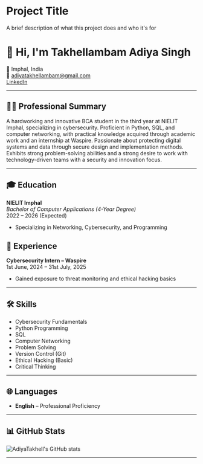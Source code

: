 
# Project Title

A brief description of what this project does and who it's for

# 👋 Hi, I'm Takhellambam Adiya Singh

📍 Imphal, India  
📧 [adiyatakhellambam@gmail.com](mailto:adiyatakhellambam@gmail.com)  
[LinkedIn](https://linkedin.com/in/adiya-takhellambam)

---

## 🧑‍💻 Professional Summary

A hardworking and innovative BCA student in the third year at NIELIT Imphal, specializing in cybersecurity. Proficient in Python, SQL, and computer networking, with practical knowledge acquired through academic work and an internship at Waspire. Passionate about protecting digital systems and data through secure design and implementation methods. Exhibits strong problem-solving abilities and a strong desire to work with technology-driven teams with a security and innovation focus.

---

## 🎓 Education

**NIELIT Imphal**  
_Bachelor of Computer Applications (4-Year Degree)_  
2022 – 2026 (Expected)  
- Specializing in Networking, Cybersecurity, and Programming

## 💼 Experience

**Cybersecurity Intern – Waspire**  
1st June, 2024 – 31st July, 2025  
- Gained exposure to threat monitoring and ethical hacking basics

---

## 🛠️ Skills

- Cybersecurity Fundamentals
- Python Programming
- SQL
- Computer Networking
- Problem Solving
- Version Control (Git)
- Ethical Hacking (Basic)
- Critical Thinking

---

## 🌐 Languages

- **English** – Professional Proficiency

---

## 📊 GitHub Stats

![AdiyaTakhell's GitHub stats](https://github-readme-stats.vercel.app/api?username=AdiyaTakhell&show_icons=true&theme=radical)

---

<!--
**AdiyaTakhell/AdiyaTakhell** is a ✨ special ✨ repository because its `README.md` (this file) appears on your GitHub profile.
-->
